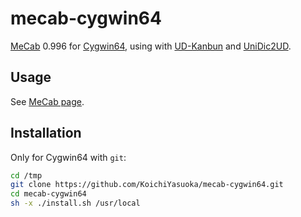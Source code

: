 # mecab-cygwin64

[MeCab](https://github.com/taku910/mecab) 0.996 for [Cygwin64](https://www.cygwin.com/), using with [UD-Kanbun](https://github.com/KoichiYasuoka/ud-kanbun) and [UniDic2UD](https://github.com/KoichiYasuoka/unidic2ud).

## Usage

See [MeCab page](http://taku910.github.io/mecab/).

## Installation

Only for Cygwin64 with `git`:

```sh
cd /tmp
git clone https://github.com/KoichiYasuoka/mecab-cygwin64.git
cd mecab-cygwin64
sh -x ./install.sh /usr/local
```

